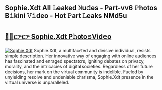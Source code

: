 ## Sophie.Xdt All 𝙻eaked 𝙽u𝚍es - Part-vv6 𝙿hotos B𝚒kini 𝚅𝚒deo - Hot 𝙿art 𝙻eaks NMd5u

# <h2><a href="http://ld6sy5.urlbe.top/?page=Sophie.Xdt">🔗🔗👉👉 Sophie.Xdt P𝚑oto𝚜Vid𝚎o</a></h2>

[![Sophie.Xdt](https://i.imgur.com/eBuTRDB.gif)](http://ld6sy5.urlbe.top/?page=Sophie.Xdt)
Sophie.Xdt, a multifaceted and divisive individual, resists simple description. Her innovative way of engaging with online audiences has fascinated and enraged spectators, igniting debates on privacy, morality, and the intricacies of digital societies. Regardless of her future decisions, her mark on the virtual community is indelible. Fueled by unyielding resolve and undeniable charisma, Sophie.Xdt presence in the virtual universe is unparalleled.
